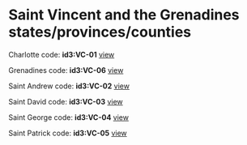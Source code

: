 # Saint Vincent and the Grenadines states/provinces/counties
Charlotte     code: **id3:VC-01**     [view](../export/geojson/medium/id3/vc/01.geojson)     


Grenadines     code: **id3:VC-06**     [view](../export/geojson/medium/id3/vc/06.geojson)     


Saint Andrew     code: **id3:VC-02**     [view](../export/geojson/medium/id3/vc/02.geojson)     


Saint David     code: **id3:VC-03**     [view](../export/geojson/medium/id3/vc/03.geojson)     


Saint George     code: **id3:VC-04**     [view](../export/geojson/medium/id3/vc/04.geojson)     


Saint Patrick     code: **id3:VC-05**     [view](../export/geojson/medium/id3/vc/05.geojson)     

